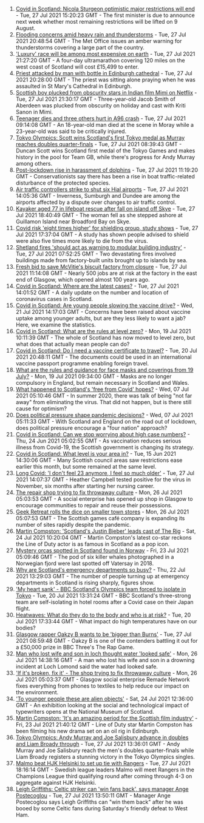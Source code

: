 1. [Covid in Scotland: Nicola Sturgeon optimistic major restrictions will end](https://www.bbc.co.uk/news/uk-scotland-scotland-politics-57987662) - Tue, 27 Jul 2021 15:20:23 GMT - The first minister is due to announce next week whether most remaining restrictions will be lifted on 9 August.
2. [Flooding concerns amid heavy rain and thunderstorms](https://www.bbc.co.uk/news/uk-scotland-57970845) - Tue, 27 Jul 2021 20:48:54 GMT - The Met Office issues an amber warning for thunderstorms covering a large part of the country.
3. ['Luxury' race will be among most expensive on earth](https://www.bbc.co.uk/news/uk-scotland-57975285) - Tue, 27 Jul 2021 21:27:20 GMT - A four-day ultramarathon covering 120 miles on the west coast of Scotland will cost £15,499 to enter.
4. [Priest attacked by man with bottle in Edinburgh cathedral](https://www.bbc.co.uk/news/uk-scotland-edinburgh-east-fife-57989939) - Tue, 27 Jul 2021 20:28:00 GMT - The priest was sitting alone praying when he was assaulted in St Mary's Cathedral in Edinburgh.
5. [Scottish boy plucked from obscurity stars in Indian film Mimi on Netflix](https://www.bbc.co.uk/news/uk-scotland-north-east-orkney-shetland-57983621) - Tue, 27 Jul 2021 21:30:17 GMT - Three-year-old Jacob Smith of Aberdeen was plucked from obscurity on holiday and cast with Kriti Sanon in Mimi.
6. [Teenager dies and three others hurt in A96 crash](https://www.bbc.co.uk/news/uk-scotland-north-east-orkney-shetland-57972069) - Tue, 27 Jul 2021 09:14:08 GMT - An 18-year-old man died at the scene in Moray while a 23-year-old was said to be critically injured.
7. [Tokyo Olympics: Scott wins Scotland's first Tokyo medal as Murray reaches doubles quarter-finals](https://www.bbc.co.uk/sport/olympics/57981594) - Tue, 27 Jul 2021 08:39:43 GMT - Duncan Scott wins Scotland first medal of the Tokyo Games and makes history in the pool for Team GB, while there's progress for Andy Murray among others.
8. [Post-lockdown rise in harassment of dolphins](https://www.bbc.co.uk/news/uk-scotland-highlands-islands-57982738) - Tue, 27 Jul 2021 11:19:20 GMT - Conservationists say there has been a rise in boat traffic-related disturbance of the protected species.
9. [Air traffic controllers strike to shut six Hial airports](https://www.bbc.co.uk/news/uk-scotland-highlands-islands-57982741) - Tue, 27 Jul 2021 14:05:36 GMT - Inverness, Sumburgh and Dundee are among the airports affected by a dispute over changes to air traffic control.
10. [Kayaker aged 77 in lifeboat rescue after fall on island off Skye](https://www.bbc.co.uk/news/uk-scotland-57989938) - Tue, 27 Jul 2021 18:40:49 GMT - The woman fell as she stepped ashore at Guillamon Island near Broadford Bay on Skye.
11. [Covid risk 'eight times higher' for shielding group, study shows](https://www.bbc.co.uk/news/uk-scotland-glasgow-west-57982227) - Tue, 27 Jul 2021 17:37:04 GMT - A study has shown people advised to shield were also five times more likely to die from the virus.
12. [Shetland fires 'should act as warning to modular building industry'](https://www.bbc.co.uk/news/uk-scotland-north-east-orkney-shetland-57942459) - Tue, 27 Jul 2021 07:52:25 GMT - Two devastating fires involved buildings made from factory-built units brought up to islands by sea.
13. [Fresh bid to save McVitie's biscuit factory from closure](https://www.bbc.co.uk/news/uk-scotland-glasgow-west-57979182) - Tue, 27 Jul 2021 11:14:08 GMT - Nearly 500 jobs are at risk at the factory in the east end of Glasgow, which opened almost 100 years ago.
14. [Covid in Scotland: Where are the latest cases?](https://www.bbc.co.uk/news/uk-scotland-53511877) - Tue, 27 Jul 2021 14:01:52 GMT - A daily update on the number and location of coronavirus cases in Scotland.
15. [Covid in Scotland: Are young people slowing the vaccine drive?](https://www.bbc.co.uk/news/uk-scotland-57915106) - Wed, 21 Jul 2021 14:17:03 GMT - Concerns have been raised about vaccine uptake among younger adults, but are they less likely to want a jab? Here, we examine the statistics.
16. [Covid in Scotland: What are the rules at level zero?](https://www.bbc.co.uk/news/uk-scotland-53166816) - Mon, 19 Jul 2021 10:11:39 GMT - The whole of Scotland has now moved to level zero, but what does that actually mean people can do?
17. [Covid in Scotland: Do I need a vaccine certificate to travel?](https://www.bbc.co.uk/news/uk-scotland-57519070) - Tue, 20 Jul 2021 20:48:11 GMT - The documents could be used in an international vaccine passport programme enabling foreign travel.
18. [What are the rules and guidance for face masks and coverings from 19 July?](https://www.bbc.co.uk/news/health-51205344) - Mon, 19 Jul 2021 09:34:00 GMT - Masks are no longer compulsory in England, but remain necessary in Scotland and Wales.
19. [What happened to Scotland's 'free from Covid' hopes?](https://www.bbc.co.uk/news/uk-scotland-57742212) - Wed, 07 Jul 2021 05:10:46 GMT - In summer 2020, there was talk of being "not far away" from eliminating the virus. That did not happen, but is there still cause for optimism?
20. [Does political pressure shape pandemic decisions?](https://www.bbc.co.uk/news/uk-scotland-scotland-politics-57737414) - Wed, 07 Jul 2021 05:11:33 GMT - With Scotland and England on the road out of lockdown, does political pressure encourage a "four nation" approach?
21. [Covid in Scotland: Can we stop worrying about high case numbers?](https://www.bbc.co.uk/news/uk-scotland-57581952) - Thu, 24 Jun 2021 05:02:55 GMT - As vaccination reduces serious illness from Covid-19, the Scottish government is changing its strategy.
22. [Covid in Scotland: What level is your area in?](https://www.bbc.co.uk/news/uk-scotland-57076243) - Tue, 15 Jun 2021 14:30:06 GMT - Many Scottish council areas saw restrictions ease earlier this month, but some remained at the same level.
23. [Long Covid: 'I don't feel 23 anymore, I feel so much older'](https://www.bbc.co.uk/news/uk-scotland-57978645) - Tue, 27 Jul 2021 14:07:37 GMT - Heather Campbell tested positive for the virus in November, six months after starting her nursing career.
24. [The repair shop trying to fix throwaway culture](https://www.bbc.co.uk/news/uk-scotland-scotland-business-57785498) - Mon, 26 Jul 2021 05:03:53 GMT - A social enterprise has opened up shop in Glasgow to encourage communities to repair and reuse their possessions.
25. [Geek Retreat rolls the dice on smaller town stores](https://www.bbc.co.uk/news/uk-scotland-south-scotland-57930005) - Mon, 26 Jul 2021 05:07:53 GMT - The Scottish games café company is expanding its number of sites rapidly despite the pandemic.
26. [Martin Compston: 'Scotland's Justin Bieber' leads cast of The Rig](https://www.bbc.co.uk/news/uk-scotland-57942719) - Sat, 24 Jul 2021 10:20:04 GMT - Martin Compston's latest co-star reckons the Line of Duty actor is as famous in Scotland as a pop icon.
27. [Mystery orcas spotted in Scotland found in Norway](https://www.bbc.co.uk/news/uk-scotland-57934989) - Fri, 23 Jul 2021 05:09:46 GMT - The pod of six killer whales photographed in a Norwegian fjord were last spotted off Vatersay in 2018.
28. [Why are Scotland's emergency departments so busy?](https://www.bbc.co.uk/news/uk-scotland-57903066) - Thu, 22 Jul 2021 13:29:03 GMT - The number of people turning up at emergency departments in Scotland is rising sharply, figures show.
29. ['My heart sank' - BBC Scotland's Olympics team forced to isolate in Tokyo](https://www.bbc.co.uk/news/uk-scotland-57903624) - Tue, 20 Jul 2021 13:31:24 GMT - BBC Scotland's three-strong team are self-isolating in hotel rooms after a Covid case on their Japan flight.
30. [Heatwaves: What do they do to the body and who is at risk?](https://www.bbc.co.uk/news/health-49112807) - Tue, 20 Jul 2021 17:33:44 GMT - What impact do high temperatures have on our bodies?
31. [Glasgow rapper Oakzy B wants to be 'bigger than Burns'](https://www.bbc.co.uk/news/uk-scotland-57982866) - Tue, 27 Jul 2021 08:59:48 GMT - Oakzy B is one of the contenders battling it out for a £50,000 prize in BBC Three's The Rap Game.
32. [Man who lost wife and son in loch thought water 'looked safe'](https://www.bbc.co.uk/news/uk-scotland-glasgow-west-57968728) - Mon, 26 Jul 2021 14:38:16 GMT - A man who lost his wife and son in a drowning incident at Loch Lomond said the water had looked safe.
33. ['If it's broken, fix it' - The shop trying to fix throwaway culture](https://www.bbc.co.uk/news/uk-scotland-57945907) - Mon, 26 Jul 2021 05:03:37 GMT - Glasgow social enterprise Remade Network fixes everything from phones to textiles to help reduce our impact on the environment.
34. ['To younger people these are alien objects'](https://www.bbc.co.uk/news/uk-scotland-57955578) - Sat, 24 Jul 2021 12:36:00 GMT - An exhibition looking at the social and technological impact of typewriters opens at the National Museum of Scotland.
35. [Martin Compston: 'It's an amazing period for the Scottish film industry'](https://www.bbc.co.uk/news/uk-scotland-57949777) - Fri, 23 Jul 2021 21:40:12 GMT - Line of Duty star Martin Compston has been filming his new drama set on an oil rig in Edinburgh.
36. [Tokyo Olympics: Andy Murray and Joe Salisbury advance in doubles and Liam Broady through](https://www.bbc.co.uk/sport/olympics/57981271) - Tue, 27 Jul 2021 13:36:01 GMT - Andy Murray and Joe Salisbury reach the men's doubles quarter-finals while Liam Broady registers a stunning victory in the Tokyo Olympics singles.
37. [Malmo beat HJK Helsinki to set up tie with Rangers](https://www.bbc.co.uk/sport/football/57992197) - Tue, 27 Jul 2021 18:16:14 GMT - Swedish league leaders Malmo will meet Rangers in the Champions League third qualifying round after coming through 4-3 on aggregate against HJK Helsinki.
38. [Leigh Griffiths: Celtic striker can 'win fans back', says manager Ange Postecoglou](https://www.bbc.co.uk/sport/football/57984509) - Tue, 27 Jul 2021 13:50:11 GMT - Manager Ange Postecoglou says Leigh Griffiths can "win them back" after he was booed by some Celtic fans during Saturday's friendly defeat to West Ham.
